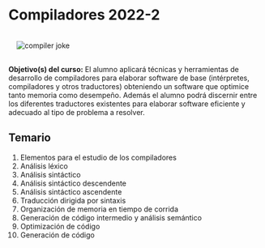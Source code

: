 # Compiladores 2022-2

<div> <img style="display: block; max-width: 100%; margin-left: auto margin-right: auto; padding: 1rem;" src="https://miro.medium.com/max/810/1*7wcPoKrXNYBZYTvDcHxhhA.png" alt="compiler joke"></div>

**Objetivo(s) del curso:** El alumno aplicará técnicas y herramientas de desarrollo de compiladores para elaborar software de base (intérpretes, compiladores y otros traductores) obteniendo un software que optimice tanto memoria como desempeño. Además el alumno podrá discernir entre los diferentes traductores existentes para elaborar software eficiente y adecuado al tipo de problema a resolver. 

## Temario

1. Elementos para el estudio de los compiladores
2. Análisis léxico
3. Análisis sintáctico 
4. Análisis sintáctico descendente
5. Análisis sintáctico ascendente
6. Traducción dirigida por sintaxis
7. Organización de memoria en tiempo de corrida
8. Generación de código intermedio y análisis semántico 
9. Optimización de código
10. Generación de código 